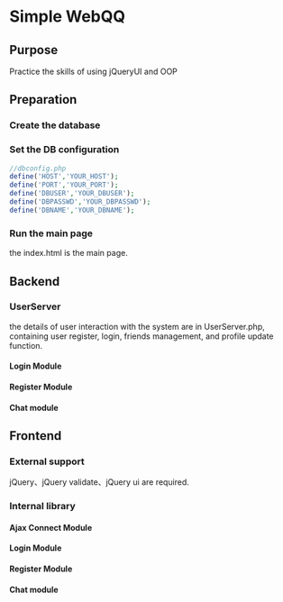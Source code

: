 # Simple WebQQ
## Purpose
Practice the skills of using jQueryUI and OOP

## Preparation
### Create the database

### Set the DB configuration
```php
//dbconfig.php
define('HOST','YOUR_HOST');
define('PORT','YOUR_PORT');
define('DBUSER','YOUR_DBUSER');
define('DBPASSWD','YOUR_DBPASSWD');
define('DBNAME','YOUR_DBNAME');
```

### Run the main page
the index.html is the main page.

## Backend
### UserServer
the details of user interaction with the system are in UserServer.php, containing user register, login, friends management, and profile update function.

#### Login Module

#### Register Module

#### Chat module

## Frontend
### External support
jQuery、jQuery validate、jQuery ui are required.

### Internal library
#### Ajax Connect Module
#### Login Module
#### Register Module
#### Chat module

